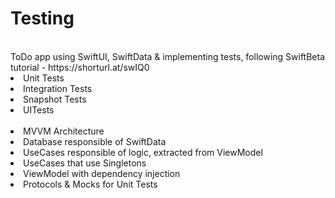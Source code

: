 # Testing
<br/>
ToDo app using SwiftUI, SwiftData & implementing tests, following SwiftBeta tutorial - https://shorturl.at/swIQ0
<br/>
<li>Unit Tests</li>
<li>Integration Tests</li>
<li>Snapshot Tests</li>
<li>UITests</li>
<br/>
<li>MVVM Architecture</li>
<li>Database responsible of SwiftData</li>
<li>UseCases responsible of logic, extracted from ViewModel</li>
<li>UseCases that use Singletons</li>
<li>ViewModel with dependency injection</li>
<li>Protocols & Mocks for Unit Tests</li>
